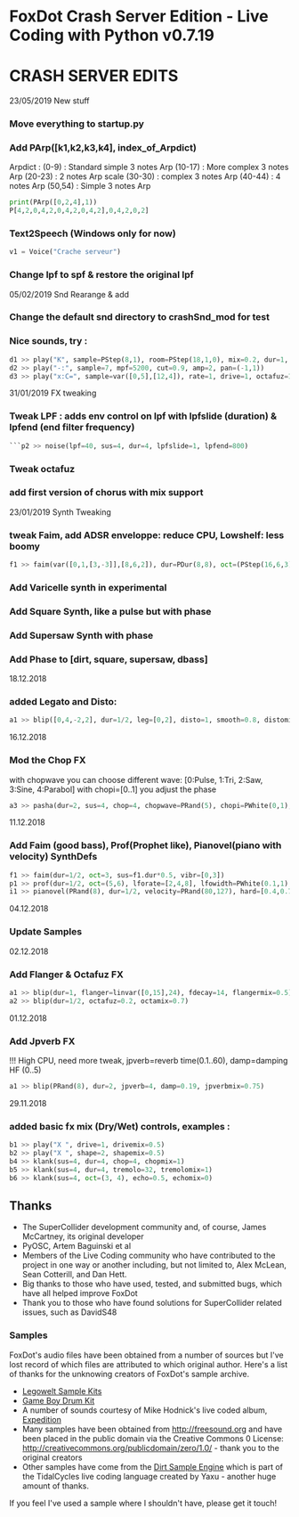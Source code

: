 
FoxDot Crash Server Edition - Live Coding with Python v0.7.19
=====================================

CRASH SERVER EDITS
=====================================

23/05/2019 New stuff
### Move everything to startup.py 
### Add PArp([k1,k2,k3,k4], index_of_Arpdict)
Arpdict : (0-9) : Standard simple 3 notes Arp
		  (10-17) : More complex 3 notes Arp
		  (20-23) : 2 notes Arp scale
		  (30-30) : complex 3 notes Arp
		  (40-44) : 4 notes Arp
		  (50,54) : Simple 3 notes Arp	
```python
print(PArp([0,2,4],1))
P[4,2,0,4,2,0,4,2,0,4,2],0,4,2,0,2]
```

### Text2Speech (Windows only for now)
```python
v1 = Voice("Crache serveur") 
```

### Change lpf to spf & restore the original lpf


05/02/2019 Snd Rearange & add
### Change the default snd directory to crashSnd_mod for test ####
### Nice sounds, try : 
```python
d1 >> play("K", sample=PStep(8,1), room=PStep(18,1,0), mix=0.2, dur=1, drive=(0,0.5), octafuz=12, octamix=0.5).every(8, "stutter", Cycle([2,3,12]))
d2 >> play("-:", sample=7, mpf=5200, cut=0.9, amp=2, pan=(-1,1))
d3 >> play("x:C=", sample=var([0,5],[12,4]), rate=1, drive=1, octafuz=12)
```

31/01/2019 FX tweaking
### Tweak LPF : adds env control on lpf with lpfslide (duration) & lpfend (end filter frequency)
```python
```p2 >> noise(lpf=40, sus=4, dur=4, lpfslide=1, lpfend=800)
```

### Tweak octafuz 
### add first version of chorus with mix support 

23/01/2019 Synth Tweaking
### tweak Faim, add ADSR enveloppe: reduce CPU, Lowshelf: less boomy
```python
f1 >> faim(var([0,1,[3,-3]],[8,6,2]), dur=PDur(8,8), oct=(PStep(16,6,3),P[2:6]), lpf=2900, drive=0.7)
```
### Add Varicelle synth in experimental
### Add Square Synth, like a pulse but with phase
### Add Supersaw Synth with phase
### Add Phase to [dirt, square, supersaw, dbass]


18.12.2018
### added Legato and Disto:
```python
a1 >> blip([0,4,-2,2], dur=1/2, leg=[0,2], disto=1, smooth=0.8, distomix=0.5)
```



16.12.2018
### Mod the Chop FX
with chopwave you can choose different wave: [0:Pulse, 1:Tri, 2:Saw, 3:Sine, 4:Parabol]
with chopi=[0..1] you adjust the phase
```python
a3 >> pasha(dur=2, sus=4, chop=4, chopwave=PRand(5), chopi=PWhite(0,1), chopmix=0.7) + (0,2,4)
```


11.12.2018
### Add Faim (good bass), Prof(Prophet like), Pianovel(piano with velocity) SynthDefs
```python
f1 >> faim(dur=1/2, oct=3, sus=f1.dur*0.5, vibr=[0,3])
p1 >> prof(dur=1/2, oct=(5,6), lforate=[2,4,8], lfowidth=PWhite(0.1,1), cutoff=3500, rq=0.4)
i1 >> pianovel(PRand(8), dur=1/2, velocity=PRand(80,127), hard=[0.4,0.7], velhard=[0.2,3])
```


04.12.2018
### Update Samples

02.12.2018
### Add Flanger & Octafuz FX
```python
a1 >> blip(dur=1, flanger=linvar([0,15],24), fdecay=14, flangermix=0.5).spread()
a2 >> blip(dur=1/2, octafuz=0.2, octamix=0.7)
```

01.12.2018
### Add Jpverb FX
!!! High CPU, need more tweak, jpverb=reverb time(0.1..60), damp=damping HF (0..5)
```python
a1 >> blip(PRand(8), dur=2, jpverb=4, damp=0.19, jpverbmix=0.75)
```

29.11.2018
### added basic fx mix (Dry/Wet) controls, examples :
```python
b1 >> play("X ", drive=1, drivemix=0.5)
b2 >> play("X ", shape=2, shapemix=0.5)
b4 >> klank(sus=4, dur=4, chop=4, chopmix=1)
b5 >> klank(sus=4, dur=4, tremolo=32, tremolomix=1)
b6 >> klank(sus=4, oct=(3, 4), echo=0.5, echomix=0)
```




## Thanks

- The SuperCollider development community and, of course, James McCartney, its original developer
- PyOSC, Artem Baguinski et al
- Members of the Live Coding community who have contributed to the project in one way or another including, but not limited to, Alex McLean, Sean Cotterill, and Dan Hett.
- Big thanks to those who have used, tested, and submitted bugs, which have all helped improve FoxDot
- Thank you to those who have found solutions for SuperCollider related issues, such as DavidS48

### Samples

FoxDot's audio files have been obtained from a number of sources but I've lost record of which files are attributed to which original author. Here's a list of thanks for the unknowing creators of FoxDot's sample archive.

- [Legowelt Sample Kits](https://awolfe.home.xs4all.nl/samples.html)
- [Game Boy Drum Kit](http://bedroomproducersblog.com/2015/04/08/game-boy-drum-kit/)
- A number of sounds courtesy of Mike Hodnick's live coded album, [Expedition](https://github.com/kindohm/expedition)
- Many samples have been obtained from http://freesound.org and have been placed in the public domain via the Creative Commons 0 License: http://creativecommons.org/publicdomain/zero/1.0/ - thank you to the original creators
- Other samples have come from the [Dirt Sample Engine](https://github.com/tidalcycles/Dirt-Samples/tree/c2db9a0dc4ffb911febc613cdb9726cae5175223) which is part of the TidalCycles live coding language created by Yaxu - another huge amount of thanks.

If you feel I've used a sample where I shouldn't have, please get it touch!
